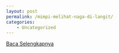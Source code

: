 ```yaml
---
layout: post
permalink: /mimpi-melihat-naga-di-langit/
categories:
    - Uncategorized
---
```


[Baca Selengkapnya](/07)